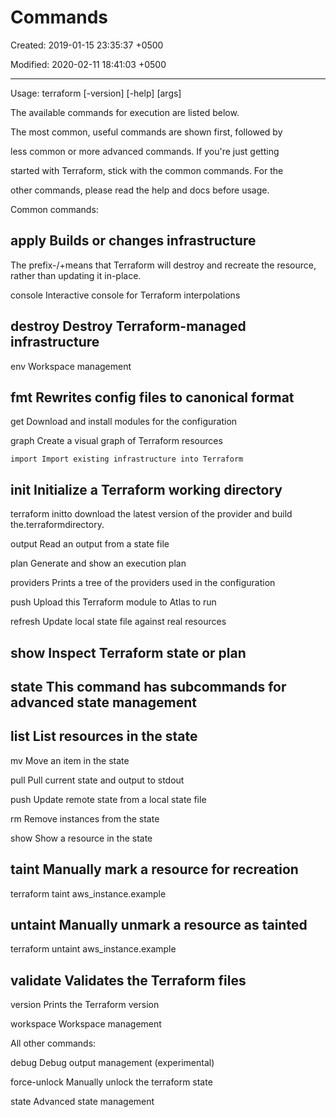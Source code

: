 # Commands

Created: 2019-01-15 23:35:37 +0500

Modified: 2020-02-11 18:41:03 +0500

---

Usage: terraform [-version] [-help] <command> [args]

The available commands for execution are listed below.

The most common, useful commands are shown first, followed by

less common or more advanced commands. If you're just getting

started with Terraform, stick with the common commands. For the

other commands, please read the help and docs before usage.

Common commands:

## apply Builds or changes infrastructure

The prefix-/+means that Terraform will destroy and recreate the resource, rather than updating it in-place.

console Interactive console for Terraform interpolations

## destroy Destroy Terraform-managed infrastructure

env Workspace management

## fmt Rewrites config files to canonical format

get Download and install modules for the configuration

graph Create a visual graph of Terraform resources

`import Import existing infrastructure into Terraform`

## init Initialize a Terraform working directory

terraform initto download the latest version of the provider and build the.terraformdirectory.

output Read an output from a state file

plan Generate and show an execution plan

providers Prints a tree of the providers used in the configuration

push Upload this Terraform module to Atlas to run

refresh Update local state file against real resources

## show Inspect Terraform state or plan

## state This command has subcommands for advanced state management

## list List resources in the state

mv Move an item in the state

pull Pull current state and output to stdout

push Update remote state from a local state file

rm Remove instances from the state

show Show a resource in the state

## taint Manually mark a resource for recreation

terraform taint aws_instance.example

## untaint Manually unmark a resource as tainted

terraform untaint aws_instance.example

## validate Validates the Terraform files

version Prints the Terraform version

workspace Workspace management

All other commands:

debug Debug output management (experimental)

force-unlock Manually unlock the terraform state

state Advanced state management
